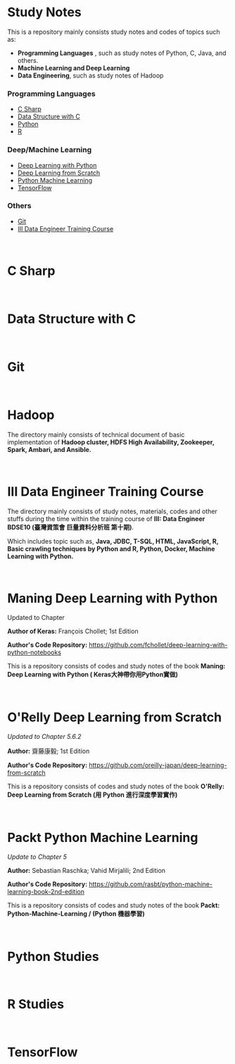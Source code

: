 # Study Notes
This is a repository mainly consists study notes and codes of topics such as:
* **Programming Languages** , such as study notes of Python, C, Java, and others.
* **Machine Learning and Deep Learning**
* **Data Engineering**, such as study notes of Hadoop
### Programming Languages
* [C Sharp](#c-sharp)
* [Data Structure with C](#data-structure-with-c)
* [Python](#python-studies)
* [R](#r-studies)
### Deep/Machine Learning
* [Deep Learning with Python](#Maning-Deep-Learning-with-Python) 
* [Deep Learning from Scratch](#ORelly-Deep-Learning-from-Scratch)
* [Python Machine Learning](#Packt-Python-Machine-Learning)
* [TensorFlow](#TensorFlow)
### Others
* [Git](#Git)
* [III Data Engineer Training Course](#III-Data-Engineer-Training-Course)

<br>

# C Sharp

<br>

# Data Structure with C

<br>

# Git

<br>

# Hadoop

The directory mainly consists of technical document of basic implementation of **Hadoop cluster, HDFS High Availability, Zookeeper, Spark, Ambari, and Ansible.**

<br>

# III Data Engineer Training Course
The directory mainly consists of study notes, materials, codes and other stuffs during the time within the training course of **III: Data Engineer BDSE10 (臺灣資策會 巨量資料分析班 第十期)**.

Which includes topic such as, **Java, JDBC, T-SQL, HTML, JavaScript, R, Basic crawling techniques by Python and R, Python, Docker, Machine Learning with Python.**

<br>

# Maning Deep Learning with Python 
Updated to Chapter 

**Author of Keras:** François Chollet; 1st Edition

**Author's Code Repository:** https://github.com/fchollet/deep-learning-with-python-notebooks

This is a repository consists of codes and study notes of the book **Maning: Deep Learning with Python ( Keras大神帶你用Python實做)**

<br>

# O'Relly Deep Learning from Scratch
*Updated to Chapter 5.6.2*

**Author:**  齋藤康毅; 1st Edition

**Author's Code Repository:** https://github.com/oreilly-japan/deep-learning-from-scratch

This is a repository consists of codes and study notes of the book **O'Relly: Deep Learning from Scratch (用 Python 進行深度學習實作)**

<br>

# Packt Python Machine Learning
*Update to Chapter 5*

**Author:** Sebastian Raschka; Vahid Mirjalili; 2nd Edition

**Author's Code Repository:** https://github.com/rasbt/python-machine-learning-book-2nd-edition

This is a repository consists of codes and study notes of the book **Packt: Python-Machine-Learning / (Python 機器學習)**

<br>

# Python Studies

<br>

# R Studies

<br>

# TensorFlow
